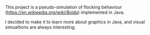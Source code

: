 This project is a pseudo-simulation of flocking behaviour (https://en.wikipedia.org/wiki/Boids) implemented in Java.

I decided to make it to learn more about graphics in Java, and visual simualtions are always interesting.

